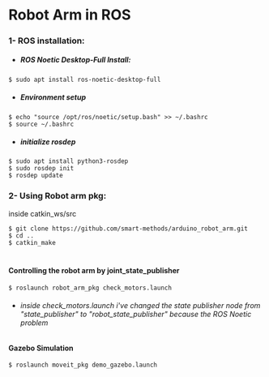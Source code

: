 # Robot Arm in ROS 
#####
### 1- ROS installation: 

- ##### ROS Noetic Desktop-Full Install:
````
$ sudo apt install ros-noetic-desktop-full
````
- ##### Environment setup
````
$ echo "source /opt/ros/noetic/setup.bash" >> ~/.bashrc
$ source ~/.bashrc
````
- ##### initialize rosdep
````
$ sudo apt install python3-rosdep
$ sudo rosdep init
$ rosdep update
````
### 2- Using Robot arm pkg: 
inside catkin_ws/src
````
$ git clone https://github.com/smart-methods/arduino_robot_arm.git
$ cd .. 
$ catkin_make
````
#
#### Controlling the robot arm by joint_state_publisher
````$ roslaunch robot_arm_pkg check_motors.launch````
- ######  inside check_motors.launch i've changed the state publisher node from "state_publisher" to "robot_state_publisher" because the ROS Noetic problem 

#### Gazebo Simulation
````$ roslaunch moveit_pkg demo_gazebo.launch````

